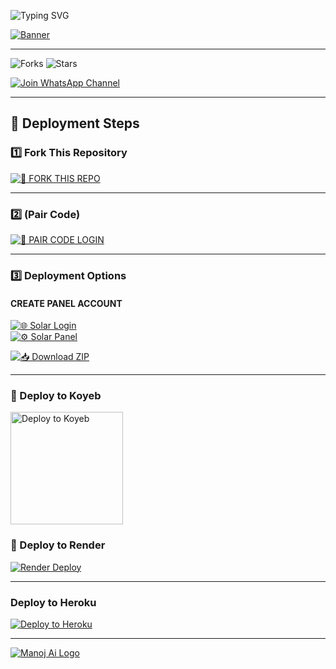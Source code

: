 ![Typing SVG](https://readme-typing-svg.demolab.com?font=Ribeye&size=50&pause=1000&color=FF4500&center=true&width=900&height=100&lines=𝐌𝐀𝐍𝐎𝐉%20-𝐀𝐈;%20𝗠𝗨𝗟𝗧𝗜-𝗗𝗘𝗩𝗜𝗖𝗘%20𝗪𝗛𝗔𝗧𝗦𝗔𝗣𝗣%20𝗕𝗢𝗧;%20𝗗𝗘𝗩𝗘𝗟𝗢𝗣𝗘𝗗%20𝗕𝗬%20𝐌𝐀𝐍𝐎𝐉%20𝐗𝐃..💖)

[![Banner](https://files.catbox.moe/zxtxit.jpg)](https://github.com/MANOJTECH7/MANOJ-AI)

---

![Forks](https://img.shields.io/github/forks/MANOJTECH7/MANOJ-AI?label=Forks&style=social)
![Stars](https://img.shields.io/github/stars/MANOJTECH7/MANOJ-AI?style=social)

[![Join WhatsApp Channel](https://img.shields.io/badge/💬%20Join%20WhatsApp%20Channel-25D366?style=for-the-badge&logo=whatsapp&logoColor=white)](https://whatsapp.com/channel/0029VbAPyL38PgsICHcPmB2t)

---

## 🚀 Deployment Steps

### 1️⃣ Fork This Repository
[![🍴 FORK THIS REPO](https://img.shields.io/badge/🍴%20FORK%20THIS%20REPO-black?style=for-the-badge&logo=github&logoColor=white)](https://github.com/MANOJTECH7/MANOJ-AI/fork)

---

### 2️⃣ (Pair Code)
[![🔑 PAIR CODE LOGIN](https://img.shields.io/badge/🔑%20PAIR%20CODE%20LOGIN-1E90FF?style=for-the-badge&logo=link&logoColor=white)](https://romex-pair-code.onrender.com/?)

---

### 3️⃣ Deployment Options

#### CREATE PANEL ACCOUNT  
[![🌐 Solar Login](https://img.shields.io/badge/🌐%20Solar%20Login-ff69b4?style=for-the-badge&logo=internet-explorer&logoColor=white)](https://account.solarhosting.cc/login)  
[![⚙️ Solar Panel](https://img.shields.io/badge/⚙️%20Solar%20Panel-ff69b4?style=for-the-badge&logo=internet-explorer&logoColor=white)](https://panel.solarhosting.cc/auth/login)

[![📥 Download ZIP](https://img.shields.io/badge/📥%20Download%20ZIP-007ACC?style=for-the-badge&logo=github&logoColor=white)](https://raw.githubusercontent.com/MANOJTECH7/MANOJ-AI/main/MANOJ-AI.zip)

---

<h3>🚀 Deploy to Koyeb</h3>
<a href="https://app.koyeb.com/deploy?name=romek-xd-v2&repository=MANOJTECH7%2FMANOJ-AI&branch=main&builder=dockerfile&instance_type=free&env%5BSESSION_ID%5D=add your session id&env%5BAUTO_STATUS_REACT%5D=true&env%5BAUTO_READ_STATUS%5D=true&env%5BOWNER_NUMBER%5D=owner numbers" target="_blank">
  <img alt="Deploy to Koyeb" src="https://img.shields.io/badge/🔥%20Deploy%20Now-ff0000?style=for-the-badge&logo=koyeb&logoColor=white&labelColor=000000" width="180">
</a>


### 🚀 Deploy to Render
[![Render Deploy](https://img.shields.io/badge/🚀%20Render%20Deploy-6a11cb?style=for-the-badge&logo=render&logoColor=white&labelColor=2575fc)](https://dashboard.render.com/)

---

### Deploy to Heroku  
[![Deploy to Heroku](https://www.herokucdn.com/deploy/button.svg)](https://dashboard.heroku.com/new?template=https://github.com/MANOJTECH7/MANOJ-AI)

---

[![Manoj Ai Logo](https://files.catbox.moe/exw39b.jpg)](https://github.com/MANOJTECH7)
